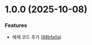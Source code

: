 # 1.0.0 (2025-10-08)


### Features

* 예제 코드 추가 ([88bfa0a](https://github.com/swyp-web-11-team-4/backend/commit/88bfa0ad7cdfe636b1e09d0d607c80635a58918e))

